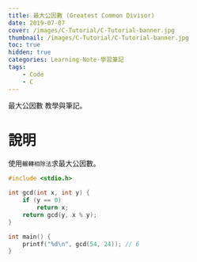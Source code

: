 ```yaml
---
title: 最大公因數 (Greatest Common Divisor)
date: 2019-07-07
cover: /images/C-Tutorial/C-Tutorial-banner.jpg
thumbnail: /images/C-Tutorial/C-Tutorial-banner.jpg
toc: true
hidden: true
categories: Learning-Note-學習筆記
tags:
    - Code
    - C
---
```


最大公因數 教學與筆記。

<!-- more -->

# 說明

使用`輾轉相除法`求最大公因數。

```cpp
#include <stdio.h>

int gcd(int x, int y) {
    if (y == 0)
        return x;
    return gcd(y, x % y);
}

int main() {
    printf("%d\n", gcd(54, 24)); // 6
}
```